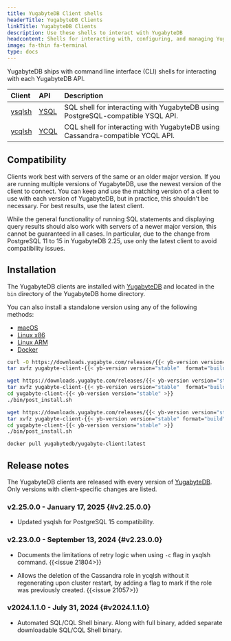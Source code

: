 ```yaml
---
title: YugabyteDB Client shells
headerTitle: YugabyteDB Clients
linkTitle: YugabyteDB Clients
description: Use these shells to interact with YugabyteDB
headcontent: Shells for interacting with, configuring, and managing YugabyteDB
image: fa-thin fa-terminal
type: docs
---
```


YugabyteDB ships with command line interface (CLI) shells for interacting with each YugabyteDB API.

| Client | API | Description |
| :--- | :--- | :--- |
| [ysqlsh](../../api/ysqlsh/) | [YSQL](../../api/ysql/) | SQL shell for interacting with YugabyteDB using PostgreSQL-compatible YSQL API. |
| [ycqlsh](../../api/ycqlsh/) | [YCQL](../../api/ycql/) | CQL shell for interacting with YugabyteDB using Cassandra-compatible YCQL API. |

## Compatibility

Clients work best with servers of the same or an older major version. If you are running multiple versions of YugabyteDB, use the newest version of the client to connect. You can keep and use the matching version of a client to use with each version of YugabyteDB, but in practice, this shouldn't be necessary. For best results, use the latest client.

While the general functionality of running SQL statements and displaying query results should also work with servers of a newer major version, this cannot be guaranteed in all cases. In particular, due to the change from PostgreSQL 11 to 15 in YugabyteDB 2.25, use only the latest client to avoid compatibility issues.

## Installation

The YugabyteDB clients are installed with [YugabyteDB](../ybdb-releases/) and located in the `bin` directory of the YugabyteDB home directory.

You can also install a standalone version using any of the following methods:

<ul class="nav nav-tabs nav-tabs-yb">
  <li >
    <a href="#macos" class="nav-link active" id="macos-tab" data-bs-toggle="tab" role="tab" aria-controls="macos" aria-selected="true">
      <i class="fa-brands fa-apple" aria-hidden="true"></i>
      macOS
    </a>
  </li>
  <li>
    <a href="#linuxx86" class="nav-link" id="linuxx86-tab" data-bs-toggle="tab" role="tab" aria-controls="linuxx86" aria-selected="true">
      <i class="fa-brands fa-linux" aria-hidden="true"></i>
      Linux x86
    </a>
  </li>
  <li>
    <a href="#linuxarm" class="nav-link" id="linuxarm-tab" data-bs-toggle="tab" role="tab" aria-controls="linuxarm" aria-selected="true">
      <i class="fa-brands fa-linux" aria-hidden="true"></i>
      Linux ARM
    </a>
  </li>
  <li>
    <a href="#docker" class="nav-link" id="docker-tab" data-bs-toggle="tab" role="tab" aria-controls="docker" aria-selected="true">
      <i class="fa-brands fa-docker" aria-hidden="true"></i>
      Docker
    </a>
  </li>
</ul>

<div class="tab-content">
  <div id="macos" class="tab-pane fade show active" role="tabpanel" aria-labelledby="macos-tab">

```sh
curl -O https://downloads.yugabyte.com/releases/{{< yb-version version="stable" >}}/yugabyte-client-{{< yb-version version="stable"  format="build">}}-darwin-x86_64.tar.gz
tar xvfz yugabyte-client-{{< yb-version version="stable"  format="build">}}-darwin-x86_64.tar.gz && cd yugabyte-client-{{< yb-version version="stable" >}}/
```

  </div>
  <div id="linuxx86" class="tab-pane fade" role="tabpanel" aria-labelledby="linuxx86-tab">

```sh
wget https://downloads.yugabyte.com/releases/{{< yb-version version="stable" >}}/yugabyte-client-{{< yb-version version="stable" format="build">}}-linux-x86_64.tar.gz
tar xvfz yugabyte-client-{{< yb-version version="stable"  format="build">}}-linux-x86_64.tar.gz
cd yugabyte-client-{{< yb-version version="stable" >}}
./bin/post_install.sh
```

  </div>
  <div id="linuxarm" class="tab-pane fade" role="tabpanel" aria-labelledby="linuxarm-tab">

```sh
wget https://downloads.yugabyte.com/releases/{{< yb-version version="stable" >}}/yugabyte-client-{{< yb-version version="stable" format="build">}}-linux-aarch64.tar.gz
tar xvfz yugabyte-client-{{< yb-version version="stable" format="build">}}-linux-aarch64.tar.gz
cd yugabyte-client-{{< yb-version version="stable" >}}
./bin/post_install.sh
```

  </div>
  <div id="docker" class="tab-pane fade" role="tabpanel" aria-labelledby="docker-tab">

```sh
docker pull yugabytedb/yugabyte-client:latest
```

  </div>
</div>

## Release notes

The YugabyteDB clients are released with every version of [YugabyteDB](../ybdb-releases/). Only versions with client-specific changes are listed.

### v2.25.0.0 - January 17, 2025 {#v2.25.0.0}

* Updated ysqlsh for PostgreSQL 15 compatibility.

### v2.23.0.0 - September 13, 2024 {#v2.23.0.0}

* Documents the limitations of retry logic when using `-c` flag in ysqlsh command. {{<issue 21804>}}

* Allows the deletion of the Cassandra role in ycqlsh without it regenerating upon cluster restart, by adding a flag to mark if the role was previously created. {{<issue 21057>}}

### v2024.1.1.0 - July 31, 2024 {#v2024.1.1.0}

* Automated SQL/CQL Shell binary. Along with full binary, added separate downloadable SQL/CQL Shell binary. <!-- IDEA-1526 -->
